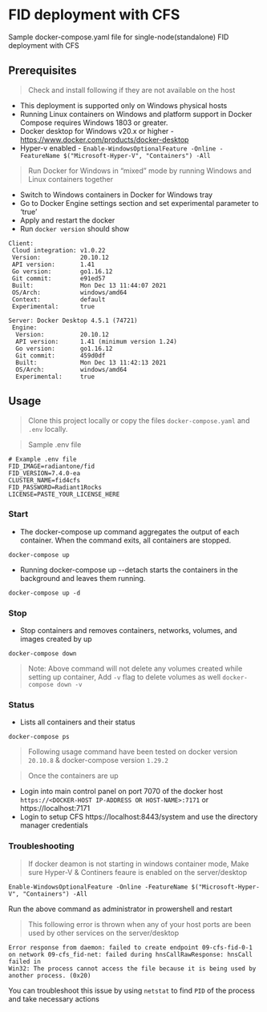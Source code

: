 # FID deployment with CFS

Sample docker-compose.yaml file for single-node(standalone) FID deployment with CFS

## Prerequisites
> Check and install following if they are not available on the host
- This deployment is supported only on Windows physical hosts
- Running Linux containers on Windows and platform support in Docker Compose requires Windows 1803 or greater.
- Docker desktop for Windows v20.x or higher - https://www.docker.com/products/docker-desktop
- Hyper-v enabled - `Enable-WindowsOptionalFeature -Online -FeatureName $("Microsoft-Hyper-V", "Containers") -All`

> Run Docker for Windows in “mixed” mode by running Windows and Linux containers together
- Switch to Windows containers in Docker for Windows tray
- Go to Docker Engine settings section and set experimental parameter to ‘true’
- Apply and restart the docker
- Run `docker version` should show 
```
Client:
 Cloud integration: v1.0.22
 Version:           20.10.12
 API version:       1.41
 Go version:        go1.16.12
 Git commit:        e91ed57
 Built:             Mon Dec 13 11:44:07 2021
 OS/Arch:           windows/amd64
 Context:           default
 Experimental:      true

Server: Docker Desktop 4.5.1 (74721)
 Engine:
  Version:          20.10.12
  API version:      1.41 (minimum version 1.24)
  Go version:       go1.16.12
  Git commit:       459d0df
  Built:            Mon Dec 13 11:42:13 2021
  OS/Arch:          windows/amd64
  Experimental:     true
```

## Usage
> Clone this project locally or copy the files `docker-compose.yaml` and `.env` locally.

> Sample .env file
```
# Example .env file
FID_IMAGE=radiantone/fid
FID_VERSION=7.4.0-ea
CLUSTER_NAME=fid4cfs
FID_PASSWORD=Radiant1Rocks
LICENSE=PASTE_YOUR_LICENSE_HERE
```
### Start
- The docker-compose up command aggregates the output of each container. When the command exits, all containers are stopped. 
```
docker-compose up 
```
- Running docker-compose up --detach starts the containers in the background and leaves them running.
```
docker-compose up -d
```
### Stop
- Stop containers and removes containers, networks, volumes, and images created by up
```
docker-compose down
```
> Note: Above command will not delete any volumes created while setting up container, Add `-v` flag to delete volumes as well `docker-compose down -v`
### Status
- Lists all containers and their status
```
docker-compose ps
```

> Following usage command have been tested on docker version `20.10.8` & docker-compose version `1.29.2`

> Once the containers are up
- Login into main control panel on port 7070 of the docker host `https://<DOCKER-HOST IP-ADDRESS OR HOST-NAME>:7171` or https://localhost:7171
- Login to setup CFS https://localhost:8443/system and use the directory manager credentials

### Troubleshooting

> If docker deamon is not starting in windows container mode, Make sure Hyper-V & Continers feaure is enabled on the server/desktop

```
Enable-WindowsOptionalFeature -Online -FeatureName $("Microsoft-Hyper-V", "Containers") -All
```
Run the above command as administrator in prowershell and restart


> This following error is thrown when any of your host ports are been used by other services on the server/desktop

```
Error response from daemon: failed to create endpoint 09-cfs-fid-0-1 on network 09-cfs_fid-net: failed during hnsCallRawResponse: hnsCall failed in 
Win32: The process cannot access the file because it is being used by another process. (0x20)
```
You can troubleshoot this issue by using `netstat` to find `PID` of the process and take necessary actions
